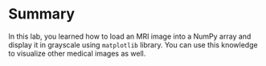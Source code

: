# Summary

In this lab, you learned how to load an MRI image into a NumPy array and display it in grayscale using `matplotlib` library. You can use this knowledge to visualize other medical images as well.
